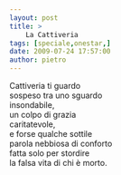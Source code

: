```yaml
---
layout: post
title: >
    La Cattiveria
tags: [speciale,onestar,]
date: 2009-07-24 17:57:00
author: pietro
---
```

Cattiveria ti guardo<br/>sospeso tra uno sguardo<br/>insondabile,<br/>un colpo di grazia<br/>caritatevole,<br/>e forse qualche sottile<br/>parola nebbiosa di conforto<br/>fatta solo per stordire<br/>la falsa vita di chi è morto.
